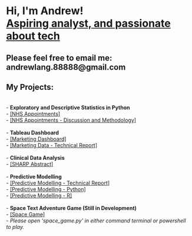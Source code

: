 <h1>Hi, I'm Andrew! <br/><a href="https://github.com/amanlang88888">Aspiring analyst, and passionate about tech</a>
</h1>

<h2>Please feel free to email me: andrewlang.88888@gmail.com</h2>

<h2>My Projects:</h2>
<br>
- <b>Exploratory and Descriptive Statistics in Python</b></br>
  - <a href="https://github.com/amanlang88888/amanlangprojectarchive/blob/main/NHS%20Appointments.ipynb">[NHS Appointments]</a></br>
  - <a href="https://github.com/amanlang88888/amanlangprojectarchive/blob/main/NHS%20Appointments%20Discussion%20and%20Methodology.pdf">[NHS Appointments - Discussion and Methodology]</a></br>
  <br>
- <b>Tableau Dashboard</b></br>
  - <a href="https://github.com/amanlang88888/amanlangprojectarchive/blob/main/Marketing%20Data%20Dashboard.twbx">[Marketing Dashboard]</a></br>
  - <a href="https://github.com/amanlang88888/amanlangprojectarchive/blob/main/Marketing%20Data%20-%20Technical%20Report.pdf">[Marketing Data - Technical Report]</a></br>
  <br>
  - <b>Clinical Data Analysis</b></br>
   - <a href="https://github.com/amanlang88888/amanlangprojectarchive/blob/main/SHARP%20Abstract.pdf">[SHARP Abstract]</a></br>
   <br>
   - <b> Predictive Modelling</b></br>
   - <a href="https://github.com/amanlang88888/amanlangprojectarchive/blob/main/Predictive%20Modelling%20Report.pdf">[Predictive Modelling - Technical Report]</a></br>
   - <a href="https://github.com/amanlang88888/amanlangprojectarchive/blob/main/LANG_ANDREW_DA301_Assignment_Notebook.ipynb">[Predictive Modelling - Python]</a></br>
   - <a href="https://github.com/amanlang88888/amanlangprojectarchive/blob/main/LANG_ANDREW_DA301_Assignment_Notebook.R">[Predictive Modelling - R]</a></br>
  <br>
  - <b>Space Text Adventure Game (Still in Development)</b></br>
  - <a href="https://github.com/amanlang88888/amanlangprojectarchive/tree/main/space">[Space Game]</a></br>
  - <i>Please open 'space_game.py' in either command terminal or powershell to play.</i>
